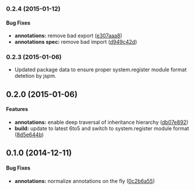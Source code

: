 ### 0.2.4 (2015-01-12)


#### Bug Fixes

* **annotations:** remove bad export ([e307aaa8](https://github.com/aurelia/metadata/commit/e307aaa80260b4c674dd6fb577d92be37c297916))
* **annotations spec:** remove bad import ([d949c42d](https://github.com/aurelia/metadata/commit/d949c42d8129829c5168fcf4b861d9e6231af11f))


### 0.2.3 (2015-01-06)

* Updated package data to ensure proper system.register module format detetion by jspm.

## 0.2.0 (2015-01-06)


#### Features

* **annotations:** enable deep traversal of inheritance hierarchy ([db07e892](https://github.com/aurelia/metadata/commit/db07e8920ea880ca16f3edc18afc0c99d79360fa))
* **build:** update to latest 6to5 and switch to system.register module format ([8d5e644b](https://github.com/aurelia/metadata/commit/8d5e644be29f42f27a0bb2d1e7b0ca63893d1735))


## 0.1.0 (2014-12-11)


#### Bug Fixes

* **annotations:** normalize annotations on the fly ([0c2b6a55](https://github.com/aurelia/metadata/commit/0c2b6a55feb08a6f56605dad245a83ce16172035))

